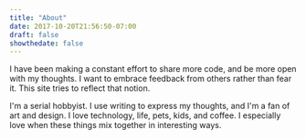 ```yaml
---
title: "About"
date: 2017-10-20T21:56:50-07:00
draft: false
showthedate: false
---
```


I have been making a constant effort to share more code, and be more open with my thoughts.  I want to embrace feedback from others rather than fear it.  This site tries to reflect that notion.

I'm a serial hobbyist.  I use writing to express my thoughts, and I'm a fan of art and design.  I love technology, life, pets, kids, and coffee.  I especially love when these things mix together in interesting ways.

